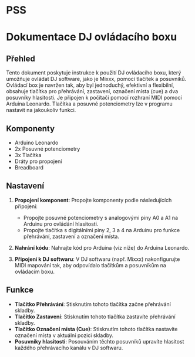 # PSS

# Dokumentace DJ ovládacího boxu

## Přehled

Tento dokument poskytuje instrukce k použití DJ ovládacího boxu, který umožňuje ovládat DJ software, jako je Mixxx, pomocí tlačítek a posuvníků. Ovládací box je navržen tak, aby byl jednoduchý, efektivní a flexibilní, obsahuje tlačítka pro přehrávání, zastavení, označení místa (cue) a dva posuvníky hlasitosti. Je připojen k počítači pomocí rozhraní MIDI pomocí Arduina Leonardo. Tlačítka a posuvné potenciometry lze v programu nastavit na jakoukoliv funkci.

## Komponenty

- Arduino Leonardo
- 2x Posuvné potenciometry 
- 3x Tlačítka
- Dráty pro propojení
- Breadboard

## Nastavení

1. **Propojení komponent**: Propojte komponenty podle následujících připojení:
   - Propojte posuvné potenciometry s analogovými piny A0 a A1 na Arduinu pro ovládání hlasitosti.
   - Propojte tlačítka s digitálními piny 2, 3 a 4 na Arduinu pro funkce přehrávání, zastavení a označení místa.

2. **Nahrání kódu**: Nahrajte kód pro Arduina (viz níže) do Arduina Leonardo.

3. **Připojení k DJ softwaru**: V DJ softwaru (např. Mixxx) nakonfigurujte MIDI mapování tak, aby odpovídalo tlačítkům a posuvníkům na ovládacím boxu.

## Funkce

- **Tlačítko Přehrávání**: Stisknutím tohoto tlačítka začne přehrávání skladby.
- **Tlačítko Zastavení**: Stisknutím tohoto tlačítka zastavíte přehrávání skladby.
- **Tlačítko Označení místa (Cue)**: Stisknutím tohoto tlačítka nastavíte označení místa v aktuální pozici skladby.
- **Posuvníky hlasitosti**: Posouváním těchto posuvníků upravíte hlasitost každého přehrávacího kanálu v DJ softwaru.

